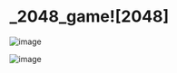 # _2048_game![2048]
![image](https://user-images.githubusercontent.com/100313500/167948801-e9e8f861-dbce-421a-9e62-e168999f898b.png)

![image](https://user-images.githubusercontent.com/100313500/167948239-8ce2ca2a-f667-43cf-9c48-4128e61d4106.png)
